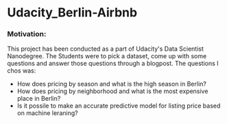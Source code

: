 # Udacity_Berlin-Airbnb

### Motivation:
This project has been conducted as a part of Udacity's Data Scientist Nanodegree. The Students were to pick a dataset, come up with 
some questions and answer those questions through a blogpost. The questions I chos was:
- How does pricing by season and what is the high season in Berlin?
- How does pricing by neighborhood and what is the most expensive place in Berlin? 
- Is it possile to make an accurate predictive model for listing price based on machine leraning?